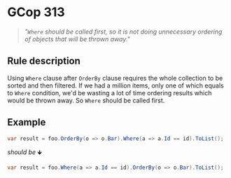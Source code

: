 ﻿# GCop 313

> *"`Where` should be called first, so it is not doing unnecessary ordering of objects that will be thrown away."*

## Rule description

Using `Where` clause after `OrderBy` clause requires the whole collection to be sorted and then filtered. If we had a million items, only one of which equals to `Where` condition, we'd be wasting a lot of time ordering results which would be thrown away. So `Where` should be called first.

## Example

```csharp
var result = foo.OrderBy(o => o.Bar).Where(a => a.Id == id).ToList();
```

*should be* 🡻

```csharp
var result = foo.Where(a => a.Id == id).OrderBy(o => o.Bar).ToList();
```
